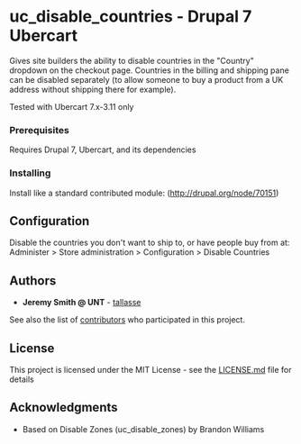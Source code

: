 # uc_disable_countries - Drupal 7 Ubercart

Gives site builders the ability to disable countries in the "Country" dropdown on the checkout page. Countries in the billing and shipping pane can be disabled separately (to allow someone to buy a product from a UK address without shipping there for example).

Tested with Ubercart 7.x-3.11 only

### Prerequisites

Requires Drupal 7, Ubercart, and its dependencies

### Installing

Install like a standard contributed module: (http://drupal.org/node/70151)

## Configuration

Disable the countries you don't want to ship to, or have people buy from at: 
Administer > Store administration > Configuration > Disable Countries

## Authors

* **Jeremy Smith @ UNT** - [tallasse](https://github.com/tallasse)

See also the list of [contributors](https://github.com/tallasse/uc_nelnet/contributors) who participated in this project.

## License

This project is licensed under the MIT License - see the [LICENSE.md](LICENSE.md) file for details

## Acknowledgments

* Based on Disable Zones (uc_disable_zones) by Brandon Williams

